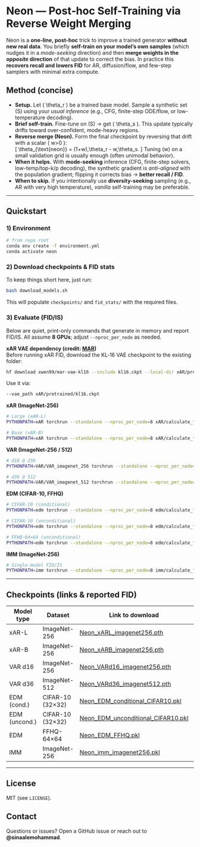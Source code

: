 # Neon — Post‑hoc Self-Training via Reverse Weight Merging

Neon is a **one-line, post-hoc** trick to improve a trained generator **without new real data**. You briefly **self-train on your model’s own samples** (which nudges it in a *mode-seeking* direction) and then **merge weights in the *opposite* direction** of that update to correct the bias. In practice this **recovers recall and lowers FID** for AR, diffusion/flow, and few-step samplers with minimal extra compute.

## Method (concise)
- **Setup.** Let \( \theta_r \) be a trained base model. Sample a synthetic set \(S\) using your *usual inference* (e.g., CFG, finite-step ODE/flow, or low-temperature decoding).
- **Brief self-train.** Fine-tune on \(S\) → get \( \theta_s \). This update typically drifts toward over-confident, mode-heavy regions.
- **Reverse merge (Neon).** Form the final checkpoint by reversing that drift with a scalar \( w>0 \):  
  \[ \theta_{\text{neon}} = (1+w)\,\theta_r - w\,\theta_s. \]
  Tuning \(w\) on a small validation grid is usually enough (often unimodal behavior).
- **When it helps.** With **mode-seeking** inference (CFG, finite-step solvers, low-temp/top-k/p decoding), the synthetic gradient is *anti-aligned* with the population gradient; flipping it corrects bias → **better recall / FID**.
- **When to skip.** If you intentionally use **diversity-seeking** sampling (e.g., AR with very high temperature), *vanilla* self-training may be preferable.

---

## Quickstart

### 1) Environment
```bash
# from repo root
conda env create -f environment.yml
conda activate neon
```

### 2) Download checkpoints & FID stats
To keep things short here, just run:
```bash
bash download_models.sh
```
This will populate `checkpoints/` and `fid_stats/` with the required files.

### 3) Evaluate (FID/IS)
Below are quiet, print-only commands that generate in memory and report FID/IS. All assume **8 GPUs**; adjust `--nproc_per_node` as needed.

**xAR VAE dependency (credit: [MAR](https://github.com/LTH14/mar))**  
Before running xAR FID, download the KL‑16 VAE checkpoint to the existing folder:
```bash
hf download xwen99/mar-vae-kl16 --include kl16.ckpt --local-dir xAR/pretrained
```
Use it via:
```bash
--vae_path xAR/pretrained/kl16.ckpt
```

**xAR (ImageNet-256)**
```bash
# Large (xAR-L)
PYTHONPATH=xAR torchrun --standalone --nproc_per_node=8 xAR/calculate_fid.py   --model xar_large   --model_ckpt checkpoints/Neon_xARL_imagenet256.pth   --cfg 2.3   --vae_path xAR/pretrained/kl16.ckpt   --num_images 50000 --batch_size 64 --flow_steps 40 --img_size 256   --fid_stats fid_stats/adm_in256_stats.npz

# Base (xAR-B)
PYTHONPATH=xAR torchrun --standalone --nproc_per_node=8 xAR/calculate_fid.py   --model xar_base   --model_ckpt checkpoints/Neon_xARB_imagenet256.pth   --cfg 2.7   --vae_path xAR/pretrained/kl16.ckpt   --num_images 50000 --batch_size 32 --flow_steps 50 --img_size 256   --fid_stats fid_stats/adm_in256_stats.npz
```

**VAR (ImageNet-256 / 512)**
```bash
# d16 @ 256
PYTHONPATH=VAR/VAR_imagenet_256 torchrun --standalone --nproc_per_node=8 VAR/VAR_imagenet_256/calculate_fid.py   --var_ckpt checkpoints/Neon_VARd16_imagenet256.pth   --num_images 50000 --batch_size 64 --img_size 256   --fid_stats fid_stats/adm_in256_stats.npz

# d36 @ 512
PYTHONPATH=VAR/VAR_imagenet_512 torchrun --standalone --nproc_per_node=8 VAR/VAR_imagenet_512/calculate_fid.py   --var_ckpt checkpoints/Neon_VARd36_imagenet512.pth   --num_images 50000 --batch_size 32 --img_size 512   --fid_stats fid_stats/adm_in512_stats.npz
```

**EDM (CIFAR-10, FFHQ)**
```bash
# CIFAR-10 (conditional)
PYTHONPATH=edm torchrun --standalone --nproc_per_node=8 edm/calculate_fid.py   --network_pkl checkpoints/Neon_EDM_conditional_CIFAR10.pkl   --ref https://nvlabs-fi-cdn.nvidia.com/edm/fid-refs/cifar10-32x32.npz   --seeds 0-49999 --max_batch_size 256 --num_steps 18

# CIFAR-10 (unconditional)
PYTHONPATH=edm torchrun --standalone --nproc_per_node=8 edm/calculate_fid.py   --network_pkl checkpoints/Neon_EDM_unconditional_CIFAR10.pkl   --ref https://nvlabs-fi-cdn.nvidia.com/edm/fid-refs/cifar10-32x32.npz   --seeds 0-49999 --max_batch_size 256 --num_steps 18

# FFHQ-64×64 (unconditional)
PYTHONPATH=edm torchrun --standalone --nproc_per_node=8 edm/calculate_fid.py   --network_pkl checkpoints/Neon_EDM_FFHQ.pkl   --ref https://nvlabs-fi-cdn.nvidia.com/edm/fid-refs/ffhq-64x64.npz   --seeds 0-49999 --max_batch_size 256 --num_steps 40
```

**IMM (ImageNet-256)**
```bash
# Single-model FID/IS
PYTHONPATH=imm torchrun --standalone --nproc_per_node=8 imm/calculate_fid.py   --network_pkl checkpoints/Neon_imm_imagenet256.pkl   --fid_stats fid_stats/adm_in256_stats.npz   --num_steps 8 --cfg_scale 1.8
```

---

## Checkpoints (links & reported FID)

| Model type | Dataset | Link to download | FID (paper) |
|---|---|---|---|
| xAR-L | ImageNet-256 | [Neon_xARL_imagenet256.pth](https://huggingface.co/sinaalemohammad/Neon/resolve/main/Neon_xARL_imagenet256.pth) | **1.02** |
| xAR-B | ImageNet-256 | [Neon_xARB_imagenet256.pth](https://huggingface.co/sinaalemohammad/Neon/resolve/main/Neon_xARB_imagenet256.pth) | TBD |
| VAR d16 | ImageNet-256 | [Neon_VARd16_imagenet256.pth](https://huggingface.co/sinaalemohammad/Neon/resolve/main/Neon_VARd16_imagenet256.pth) | **2.01** |
| VAR d36 | ImageNet-512 | [Neon_VARd36_imagenet512.pth](https://huggingface.co/sinaalemohammad/Neon/resolve/main/Neon_VARd36_imagenet512.pth) | TBD |
| EDM (cond.) | CIFAR-10 (32×32) | [Neon_EDM_conditional_CIFAR10.pkl](https://huggingface.co/sinaalemohammad/Neon/resolve/main/Neon_EDM_conditional_CIFAR10.pkl) | **1.38** |
| EDM (uncond.) | CIFAR-10 (32×32) | [Neon_EDM_unconditional_CIFAR10.pkl](https://huggingface.co/sinaalemohammad/Neon/resolve/main/Neon_EDM_unconditional_CIFAR10.pkl) | TBD |
| EDM | FFHQ-64×64 | [Neon_EDM_FFHQ.pkl](https://huggingface.co/sinaalemohammad/Neon/resolve/main/Neon_EDM_FFHQ.pkl) | **1.12** |
| IMM | ImageNet-256 | [Neon_imm_imagenet256.pkl](https://huggingface.co/sinaalemohammad/Neon/resolve/main/Neon_imm_imagenet256.pkl) | TBD |

---

## License
MIT (see `LICENSE`).

## Contact
Questions or issues? Open a GitHub issue or reach out to **@sinaalemohammad**.
